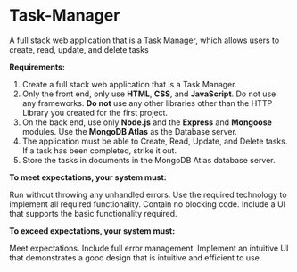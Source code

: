 # Task-Manager
 A full stack web application that is a Task Manager, which allows users to create, read, update, and delete tasks

**Requirements:**

1. Create a full stack web application that is a Task Manager.
2. Only the front end, only use **HTML**, **CSS**, and **JavaScript**. Do not use any frameworks. **Do not** use any other libraries other than the HTTP Library you created for the first project.
3. On the back end, use only **Node.js** and the **Express** and **Mongoose** modules. Use the **MongoDB Atlas** as the Database server.
4. The application must be able to Create, Read, Update, and Delete tasks. If a task has been completed, strike it out.
5. Store the tasks in documents in the MongoDB Atlas database server.

**To meet expectations, your system must:**

Run without throwing any unhandled errors.
Use the required technology to implement all required functionality.
Contain no blocking code.
Include a UI that supports the basic functionality required.

**To exceed expectations, your system must:**

Meet expectations.
Include full error management.
Implement an intuitive UI that demonstrates a good design that is intuitive and efficient to use.

